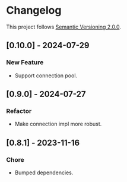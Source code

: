 # Changelog

This project follows [Semantic Versioning 2.0.0](https://semver.org/spec/v2.0.0.html).

## [0.10.0] - 2024-07-29

### New Feature

- Support connection pool.

## [0.9.0] - 2024-07-27

### Refactor

- Make connection impl more robust.

## [0.8.1] - 2023-11-16

### Chore

- Bumped dependencies.
